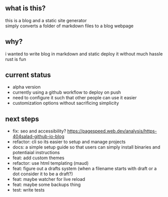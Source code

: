 ## what is this?
this is a blog and a static site generator  
simply converts a folder of markdown files to a blog webpage  

## why?  
i wanted to write blog in markdown and static deploy it without much hassle  
rust is fun  

## current status
- alpha version
- currently using a github workflow to deploy on push  
- need to configure it such that other people can use it easier
- customization options without sacrificing simplicity  

## next steps
- fix: seo and accessibility? https://pagespeed.web.dev/analysis/https-404salad-github-io-blog
- refactor: cli so its easier to setup and manage projects
- docs: a simple setup guide so that users can simply install binaries and potentiaial instructions
- feat: add custom themes
- refactor: use html templating (maud)
- feat: figure out a drafts system (when a filename starts with draft or a dot consider it to be a draft?)
- feat: maybe watcher for live reload 
- feat: maybe some backups thing
- test: write tests

